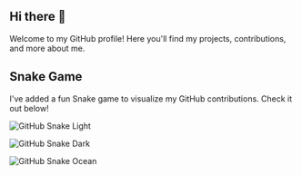 ## Hi there 👋
Welcome to my GitHub profile! Here you'll find my projects, contributions, and more about me.

## Snake Game

I've added a fun Snake game to visualize my GitHub contributions. Check it out below!

![GitHub Snake Light](dist/github-snake.svg)

![GitHub Snake Dark](dist/github-snake-dark.svg?palette=github-dark)

![GitHub Snake Ocean](dist/ocean.gif?color_snake=orange&color_dots=#bfd6f6,#8dbdff,#64a1f4,#4b91f1,#3c7dd9)

<!--
**nullvaluez/nullvaluez** is a ✨ _special_ ✨ repository because its `README.md` (this file) appears on your GitHub profile.

Here are some ideas to get you started:

- 🔭 I’m currently working on ...
- 🌱 I’m currently learning ...
- 👯 I’m looking to collaborate on ...
- 🤔 I’m looking for help with ...
- 💬 Ask me about ...
- 📫 How to reach me: ...
- 😄 Pronouns: ...
- ⚡ Fun fact: ...
-->
